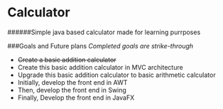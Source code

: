 Calculator
==========

######Simple java based calculator made for learning purrposes

###Goals and Future plans
*Completed goals are strike-through*
* ~~Create a basic addition calculator~~
* Create this basic addition calculator in MVC architecture
* Upgrade this basic addition calculator to basic arithmetic calculator
* Initially, develop the front end in AWT
* Then, develop the front end in Swing
* Finally, Develop the front end in JavaFX
